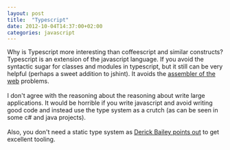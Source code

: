 ```yaml
---
layout: post
title:  "Typescript"
date: 2012-10-04T14:37:00+02:00
categories: javascript
---
```


Why is Typescript more interesting than coffeescript and similar constructs? Typescript is an extension of the javascript language. If you avoid the syntactic sugar for classes and modules in typescript, but it still can be very helpful (perhaps a sweet addition to jshint). It avoids the <a href="http://ryanflorence.com/2011/case-against-coffeescript/">assembler of the web</a> problems.<br><br>
I don't agree with the reasoning about the reasoning about write large applications. It would be horrible if you write javascript and avoid writing good code and instead use the type system as a crutch (as can be seen in some c# and java projects).<br><br>
Also, you don't need a static type system as <a href="http://channel9.msdn.com/posts/Anders-Hejlsberg-Introducing-TypeScript#c634847050528845048">Derick Bailey points out</a> to get excellent tooling.
<div style="clear: both;"></div>